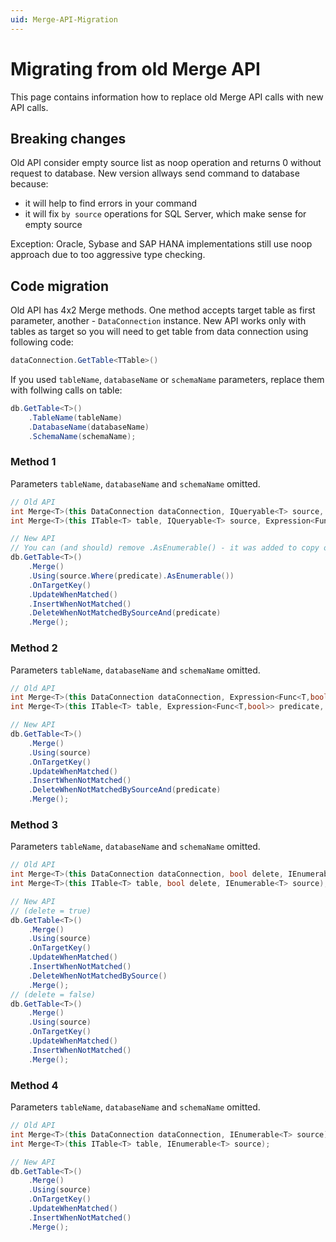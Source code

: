 ```yaml
---
uid: Merge-API-Migration
---
```

# Migrating from old Merge API

This page contains information how to replace old Merge API calls with new API calls.  

## Breaking changes

Old API consider empty source list as noop operation and returns 0 without request to database. New version allways send command to database because:

- it will help to find errors in your command
- it will fix `by source` operations for SQL Server, which make sense for empty source

Exception: Oracle, Sybase and SAP HANA implementations still use noop approach due to too aggressive type checking.

## Code migration

Old API has 4x2 Merge methods. One method accepts target table as first parameter, another - `DataConnection` instance. New API works only with tables as target so you will need to get table from data connection using following code:

```cs
dataConnection.GetTable<TTable>()
```

If you used `tableName`, `databaseName` or `schemaName` parameters, replace them with follwing calls on table:

```cs
db.GetTable<T>()
    .TableName(tableName)
    .DatabaseName(databaseName)
    .SchemaName(schemaName);
```

### Method 1

Parameters `tableName`, `databaseName` and `schemaName` omitted.

```cs
// Old API
int Merge<T>(this DataConnection dataConnection, IQueryable<T> source, Expression<Func<T,bool>> predicate);
int Merge<T>(this ITable<T> table, IQueryable<T> source, Expression<Func<T,bool>> predicate);

// New API
// You can (and should) remove .AsEnumerable() - it was added to copy old behavior
db.GetTable<T>()
    .Merge()
    .Using(source.Where(predicate).AsEnumerable())
    .OnTargetKey()
    .UpdateWhenMatched()
    .InsertWhenNotMatched()
    .DeleteWhenNotMatchedBySourceAnd(predicate)
    .Merge();
```

### Method 2

Parameters `tableName`, `databaseName` and `schemaName` omitted.

```cs
// Old API
int Merge<T>(this DataConnection dataConnection, Expression<Func<T,bool>> predicate, IEnumerable<T> source)
int Merge<T>(this ITable<T> table, Expression<Func<T,bool>> predicate, IEnumerable<T> source);

// New API
db.GetTable<T>()
    .Merge()
    .Using(source)
    .OnTargetKey()
    .UpdateWhenMatched()
    .InsertWhenNotMatched()
    .DeleteWhenNotMatchedBySourceAnd(predicate)
    .Merge();
```

### Method 3

Parameters `tableName`, `databaseName` and `schemaName` omitted.

```cs
// Old API
int Merge<T>(this DataConnection dataConnection, bool delete, IEnumerable<T> source);
int Merge<T>(this ITable<T> table, bool delete, IEnumerable<T> source);

// New API
// (delete = true)
db.GetTable<T>()
    .Merge()
    .Using(source)
    .OnTargetKey()
    .UpdateWhenMatched()
    .InsertWhenNotMatched()
    .DeleteWhenNotMatchedBySource()
    .Merge();
// (delete = false)
db.GetTable<T>()
    .Merge()
    .Using(source)
    .OnTargetKey()
    .UpdateWhenMatched()
    .InsertWhenNotMatched()
    .Merge();
```

### Method 4

Parameters `tableName`, `databaseName` and `schemaName` omitted.

```cs
// Old API
int Merge<T>(this DataConnection dataConnection, IEnumerable<T> source);
int Merge<T>(this ITable<T> table, IEnumerable<T> source);

// New API
db.GetTable<T>()
    .Merge()
    .Using(source)
    .OnTargetKey()
    .UpdateWhenMatched()
    .InsertWhenNotMatched()
    .Merge();
```
